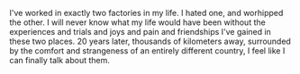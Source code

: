 I've worked in exactly two factories in my life. I hated one, and worhipped the other. I will never know what my life would have been without the experiences and trials and joys and pain and friendships I've gained in these two places. 20 years later, thousands of kilometers away, surrounded by the comfort and strangeness of an entirely different country, I feel like I can finally talk about them.
